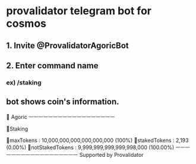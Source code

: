 

# provalidator telegram bot for cosmos



## 1. Invite @ProvalidatorAgoricBot

## 2. Enter command name 

### ex) /staking

## bot shows coin's information.
💫 Agoric
ㅡㅡㅡㅡㅡㅡㅡㅡㅡㅡㅡㅡㅡㅡㅡㅡㅡㅡ

🥩Staking

📌maxTokens : 10,000,000,000,000,000,000 (100%)
📌stakedTokens : 2,193 (0.00%)
📌notStakedTokens : 9,999,999,999,999,998,000 (100.00%)
ㅡㅡㅡㅡㅡㅡㅡㅡㅡㅡㅡㅡㅡㅡㅡㅡㅡㅡ
Supported by Provalidator
